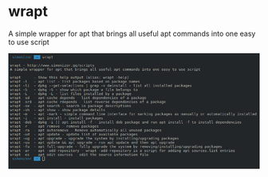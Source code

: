 # wrapt
A simple wrapper for apt that brings all useful apt commands into one easy to use script

![Screenshot](/Screenshot.png)
